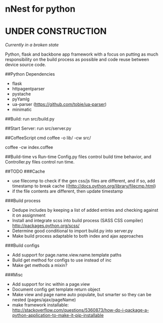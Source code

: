 nNest for python
=====

# UNDER CONSTRUCTION

*Currently in a broken state*

Python, flask and backbone app framework with a focus on putting as much responsibility on the build process as possible and code reuse between device source code.

##Python Dependencies
* flask
* httpagentparser
* pystache
* pyYamlg
* ua-parser (https://github.com/tobie/ua-parser)
* minimatic

##Build:
run src/build.py

##Start Server:
run src/server.py

##CoffeeScript cmd
coffee -o lib/ -cw src/

coffee -cw index.coffee

##Build-time vs Run-time
Config.py files control build time behavior, and Controller.py files control run time.

##TODO
###Cache 
* use filecomp to check if the gen css/js files are different, and if so, add timestamp to break cache ((http://docs.python.org/library/filecmp.html)
* if the file contents are different, then update timestamp

###Build process
* Dedupe includes by keeping a list of added entries and checking against it on assignment
* Install and integrate scss into build process (SASS CSS compiler) http://packages.python.org/scss/
* Determine good conditional to import build.py into server.py
* Make build process adaptable to both index and ajax approaches

###Build configs
* Add support for page.name.view.name.template paths
* Build get method for configs to use instead of inc
* Make get methods a mixin?

###Misc
* Add support for inc within a page.view
* Document config get template return object
* Make view and page name auto populate, but smarter so they can be nested (pages/ajax/pageName)
* make framework installable: http://stackoverflow.com/questions/5360873/how-do-i-package-a-python-application-to-make-it-pip-installable
